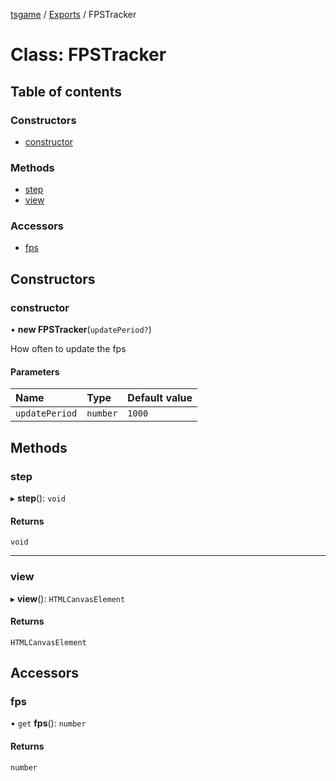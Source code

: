 [tsgame](../README.md) / [Exports](../modules.md) / FPSTracker

# Class: FPSTracker

## Table of contents

### Constructors

- [constructor](FPSTracker.md#constructor)

### Methods

- [step](FPSTracker.md#step)
- [view](FPSTracker.md#view)

### Accessors

- [fps](FPSTracker.md#fps)

## Constructors

### constructor

• **new FPSTracker**(`updatePeriod?`)

How often to update the fps

#### Parameters

| Name | Type | Default value |
| :------ | :------ | :------ |
| `updatePeriod` | `number` | `1000` |

## Methods

### step

▸ **step**(): `void`

#### Returns

`void`

___

### view

▸ **view**(): `HTMLCanvasElement`

#### Returns

`HTMLCanvasElement`

## Accessors

### fps

• `get` **fps**(): `number`

#### Returns

`number`
